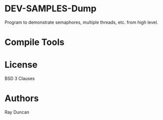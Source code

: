 # DEV-SAMPLES-Dump
Program to demonstrate semaphores, multiple threads, etc. from high level.  

# Compile Tools

# License
BSD 3 Clauses

# Authors
Ray Duncan
